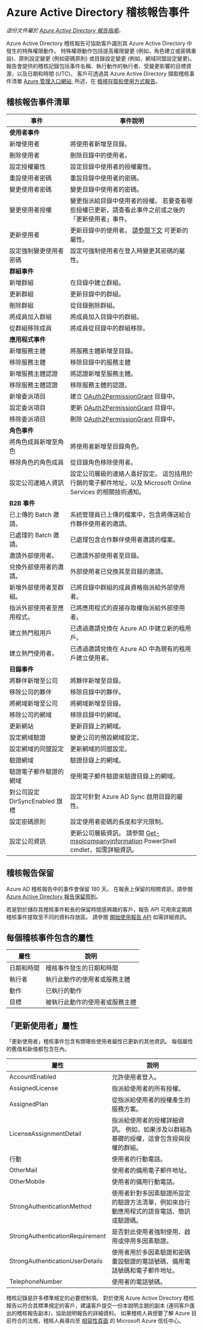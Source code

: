<properties
   pageTitle="Azure Active Directory 稽核報告事件 | Microsoft Azure"
   description="可供檢視以及從 Azure Active Directory 下載的稽核事件"
   services="active-directory"
   documentationCenter=""
   authors="kenhoff"
   manager="mbaldwin"
   editor=""/>

<tags
   ms.service="active-directory"
   ms.devlang="na"
   ms.topic="article"
   ms.tgt_pltfrm="na"
   ms.workload="identity"
   ms.date="12/07/2015"
   ms.author="kenhoff"/>

# Azure Active Directory 稽核報告事件

*這份文件屬於 [Azure Active Directory 報告指南](active-directory-reporting-guide.md)。*

Azure Active Directory 稽核報告可協助客戶識別其 Azure Active Directory 中發生的特殊權限動作。 特殊權限動作包括提高權限變更 (例如，角色建立或密碼重設)、原則設定變更 (例如密碼原則) 或目錄設定變更 (例如，網域同盟設定變更)。 報告會提供的稽核記錄包括事件名稱、執行動作的執行者、受變更影響的目標資源，以及日期和時間 (UTC)。 客戶可透過其 Azure Active Directory 擷取稽核事件清單 [Azure 管理入口網站](https://manage.windowsazure.com/), 所述，在 [檢視存取和使用方式報告](active-directory-view-access-usage-reports.md)。


## 稽核報告事件清單
<!--- audit event descriptions should be in the past tense --->

事件                               | 事件說明
------------------------------------ | -------------------------------------------------------------------------------------------------------------------------------------------------------------------------
**使用者事件**                      |
新增使用者                             | 將使用者新增至目錄。
刪除使用者                          | 刪除目錄中的使用者。
設定授權屬性               | 設定目錄中使用者的授權屬性。
重設使用者密碼                  | 重設目錄中使用者的密碼。
變更使用者密碼                 | 變更目錄中使用者的密碼。
變更使用者授權                  | 變更指派給目錄中使用者的授權。 若要查看哪些授權已更新，請查看此事件之前或之後的「更新使用者」事件。
更新使用者                          | 更新目錄中的使用者。 [請參閱下文](#quotupdate-userquot-attributes) 可更新的屬性。
設定強制變更使用者密碼       | 設定可強制使用者在登入時變更其密碼的屬性。
**群組事件**                     |
新增群組                            | 在目錄中建立群組。
更新群組                         | 更新目錄中的群組。
刪除群組                         | 從目錄刪除群組。
將成員加入群組                  | 將成員加入目錄中的群組。
從群組移除成員             | 將成員從目錄中的群組移除。
**應用程式事件**               |
新增服務主體                | 將服務主體新增至目錄。
移除服務主體             | 移除目錄中的服務主體
新增服務主體認證    | 將認證新增至服務主體。
移除服務主體認證 | 移除服務主體的認證。
新增委派項目                 | 建立 [OAuth2PermissionGrant](https://msdn.microsoft.com/Library/Azure/Ad/Graph/api/entity-and-complex-type-reference#OAuth2PermissionGrantEntity) 目錄中。
設定委派項目                 | 更新 [OAuth2PermissionGrant](https://msdn.microsoft.com/Library/Azure/Ad/Graph/api/entity-and-complex-type-reference#OAuth2PermissionGrantEntity) 目錄中。
移除委派項目              | 刪除 [OAuth2PermissionGrant](https://msdn.microsoft.com/Library/Azure/Ad/Graph/api/entity-and-complex-type-reference#OAuth2PermissionGrantEntity) 目錄中。
**角色事件**                      |
將角色成員新增至角色              | 將使用者新增至目錄角色。
移除角色的角色成員         | 從目錄角色移除使用者。
設定公司連絡人資訊      | 設定公司層級的連絡人喜好設定。 這包括用於行銷的電子郵件地址，以及 Microsoft Online Services 的相關技術通知。
**B2B 事件**                       |
已上傳的 Batch 邀請。              | 系統管理員已上傳的檔案中，包含將傳送給合作夥伴使用者的邀請。
已處理的 Batch 邀請。             | 已處理包含合作夥伴使用者邀請的檔案。
邀請外部使用者。                | 已邀請外部使用者至目錄。
兌換外部使用者的邀請。         | 外部使用者已兌換其至目錄的邀請。
新增外部使用者至群組。          | 已將目錄中群組的成員資格指派給外部使用者。
指派外部使用者至應用程式。 | 已將應用程式的直接存取權指派給外部使用者。
建立熱門租用戶               | 已透過邀請兌換在 Azure AD 中建立新的租用戶。
建立熱門使用者。                 | 已透過邀請兌換在 Azure AD 中為現有的租用戶建立使用者。
**目錄事件**                 |
將夥伴新增至公司               | 將夥伴新增至目錄。
移除公司的夥伴          | 移除目錄中的夥伴。
將網域新增至公司                | 將網域新增至目錄。
移除公司的網域           | 移除目錄中的網域。
更新網站                        | 更新目錄上的網域。
設定網域驗證            | 變更公司的預設網域設定。
設定網域的同盟設定    | 更新網域的同盟設定。
驗證網域                        | 驗證目錄上的網域。
驗證電子郵件驗證的網域         | 使用電子郵件驗證來驗證目錄上的網域。
對公司設定 DirSyncEnabled 旗標   | 設定可針對 Azure AD Sync 啟用目錄的屬性。
設定密碼原則                  | 設定使用者密碼的長度和字元限制。
設定公司資訊              | 更新公司層級資訊。 請參閱 [Get-msolcompanyinformation](https://msdn.microsoft.com/library/azure/dn194126.aspx) PowerShell cmdlet，如需詳細資訊。

<!---

List of events that still need descriptions:

Restore Application
Set String Auth Policy
Promote tenant to partner

--->

## 稽核報告保留
Azure AD 稽核報告中的事件會保留 180 天。 在報表上保留的相關資訊，請參閱 [Azure Active Directory 報告保留原則](active-directory-reporting-retention.md)。

若是對於儲存其稽核事件較長的保留時間感興趣的客戶，報告 API 可用來定期將稽核事件提取至不同的資料存放區。 請參閱 [開始使用報告 API](active-directory-reporting-api-getting-started.md) 如需詳細資訊。

## 每個稽核事件包含的屬性

屬性      | 說明
------------- | --------------------------------------------------------------
日期和時間 | 稽核事件發生的日期和時間
執行者         | 執行此動作的使用者或服務主體
動作        | 已執行的動作
目標        | 被執行此動作的使用者或服務主體


## 「更新使用者」屬性
「更新使用者」稽核事件包含有關哪些使用者屬性已更新的其他資訊。 每個屬性的舊值和新值都包含在內。

屬性                       | 說明
------------------------------- | -------------------------------------------------------------------------------------------------------------------------------------------------------
AccountEnabled                  | 允許使用者登入。
AssignedLicense                 | 指派給使用者的所有授權。
AssignedPlan                    | 從指派給使用者的授權產生的服務方案。
LicenseAssignmentDetail         | 指派給使用者的授權詳細資訊。 例如，如果涉及以群組為基礎的授權，這會包含授與授權的群組。
行動                          | 使用者的行動電話。
OtherMail                       | 使用者的備用電子郵件地址。
OtherMobile                     | 使用者的備用行動電話。
StrongAuthenticationMethod      | 使用者針對多因素驗證所設定的驗證方法清單，例如來自行動應用程式的語音電話、簡訊或驗證碼。
StrongAuthenticationRequirement | 是否對此使用者強制使用、啟用或停用多因素驗證。
StrongAuthenticationUserDetails | 使用者用於多因素驗證和密碼重設驗證的電話號碼、備用電話號碼和電子郵件地址。
TelephoneNumber                 | 使用者的電話號碼。

稽核記錄是許多標準規定的必要控制項。 對於使用 Azure Active Directory 稽核報告以符合其標準規定的客戶，建議客戶提交一份本說明主題的副本 (連同客戶匯出的稽核報告副本)，協助說明報告的詳細資料。 如果稽核人員想要了解 Azure 目前符合的法規，稽核人員導向至 [相容性頁面](http://azure.microsoft.com/support/trust-center/compliance/) 的 Microsoft Azure 信任中心。



